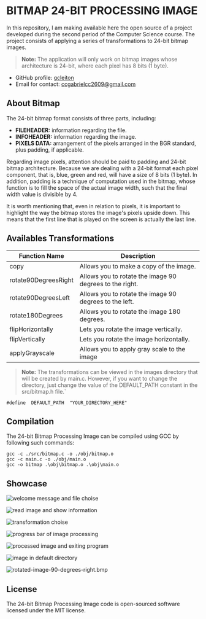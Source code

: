 
# BITMAP 24-BIT PROCESSING IMAGE
In this repository, I am making available here the open source of a project developed during the second period of the Computer Science course. The project consists of applying a series of transformations to 24-bit bitmap images.

> **Note:** The application will only work on bitmap images whose architecture is 24-bit, where each pixel has 8 bits (1 byte).


 - GitHub profile: [gcleiton](https://www.github.com/gcleiton)
 - Email for contact: ccgabrielcc2609@gmail.com

## About Bitmap

The 24-bit bitmap format consists of three parts, including:

 - **FILEHEADER:** information regarding the file.
- **INFOHEADER:** information regarding the image.
- **PIXELS DATA:** arrangement of the pixels arranged in the BGR standard, plus padding, if applicable.

Regarding image pixels, attention should be paid to padding and 24-bit bitmap architecture. Because we are dealing with a 24-bit format each pixel component, that is, blue, green and red, will have a size of 8 bits (1 byte). In addition, padding is a technique of computation used in the bitmap, whose function is to fill the space of the actual image width, such that the final width value is divisible by 4.

It is worth mentioning that, even in relation to pixels, it is important to highlight the way the bitmap stores the image's pixels upside down. This means that the first line that is played on the screen is actually the last line.

## Availables Transformations

|Function Name| Description |
|--|--|
| copy | Allows you to make a copy of the image. |
| rotate90DegreesRight | Allows you to rotate the image 90 degrees to the right. |
| rotate90DegreesLeft | Allows you to rotate the image 90 degrees to the left. |
| rotate180Degrees | Allows you to rotate the image 180 degrees. |
| flipHorizontally | Lets you rotate the image vertically. |
| flipVertically | Lets you rotate the image horizontally. |
| applyGrayscale | Allows you to apply gray scale to the image |

> **Note:** The transformations can be viewed in the images directory that will be created by main.c. However, if you want to change the directory, just change the value of the DEFAULT_PATH constant in the src/bitmap.h file.`

    #define  DEFAULT_PATH  "YOUR_DIRECTORY_HERE"

## Compilation

The 24-bit Bitmap Processing Image can be compiled using GCC by following such commands:

    gcc -c ./src/bitmap.c -o ./obj/bitmap.o
    gcc -c main.c -o ./obj/main.o
    gcc -o bitmap .\obj\bitmap.o .\obj\main.o

## Showcase

![welcome message and file choise](https://i.ibb.co/8KR3GdT/1.png)

![read image and show information](https://i.ibb.co/19gRZ1W/2.png)

![transformation choise](https://i.ibb.co/5cpJGsZ/3.png)

![progress bar of image processing](https://i.ibb.co/2ktgG8D/4.png)

![processed image and exiting program](https://i.ibb.co/4MKsyy5/5.png)

![image in default directory](https://i.ibb.co/2v836R3/6.png)

![rotated-image-90-degrees-right.bmp](https://i.ibb.co/ftw0gtM/rotated-image-90-degrees-right.png)

## License

The 24-bit Bitmap Processing Image code is open-sourced software licensed under the MIT license.